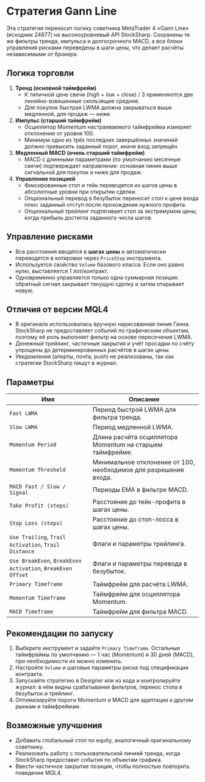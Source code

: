 # Стратегия Gann Line

Эта стратегия переносит логику советника MetaTrader 4 «Gann Line» (исходник 24877) на высокоуровневый API StockSharp. Сохранены те же фильтры тренда, импульса и долгосрочного MACD, а все блоки управления рисками переведены в шаги цены, что делает расчёты независимыми от брокера.

## Логика торговли

1. **Тренд (основной таймфрейм)**
   - К типичной цене свечи (high + low + close) / 3 применяются две линейно-взвешенные скользящие средние.
   - Для покупок быстрая LWMA должна закрываться выше медленной, для продаж — ниже.
2. **Импульс (старший таймфрейм)**
   - Осциллятор Momentum настраиваемого таймфрейма измеряет отклонение от уровня 100.
   - Минимум одно из трёх последних завершённых значений должно превысить заданный порог, иначе вход запрещён.
3. **Медленный MACD (очень старший таймфрейм)**
   - MACD с длинными параметрами (по умолчанию месячные свечи) подтверждает направление: основная линия выше сигнальной для покупок и ниже для продаж.
4. **Управление позицией**
   - Фиксированные стоп и тейк переводятся из шагов цены в абсолютные уровни при открытии сделки.
   - Опциональный перевод в безубыток переносит стоп к цене входа плюс заданный отступ после прохождения нужного профита.
   - Опциональный трейлинг подтягивает стоп за экстремумом цены, когда прибыль достигла заданного числа шагов.

## Управление рисками

- Все расстояния вводятся в **шагах цены** и автоматически переводятся в котировки через `PriceStep` инструмента.
- Используется свойство `Volume` базового класса. Если оно равно нулю, выставляется 1 лот/контракт.
- Одновременно управляется только одна суммарная позиция: обратный сигнал закрывает текущую сделку и затем открывает новую.

## Отличия от версии MQL4

- В оригинале использовалась вручную нарисованная линия Ганна. StockSharp не предоставляет событий по графическим объектам, поэтому её роль выполняет фильтр на основе пересечения LWMA.
- Денежный трейлинг, частичные закрытия и учёт просадки по счёту упрощены до детерминированных расчётов в шагах цены.
- Уведомления (алерты, почта, push) не реализованы, так как стратегии StockSharp пишут в журнал.

## Параметры

| Имя | Описание |
| --- | --- |
| `Fast LWMA` | Период быстрой LWMA для фильтра тренда. |
| `Slow LWMA` | Период медленной LWMA. |
| `Momentum Period` | Длина расчёта осциллятора Momentum на старшем таймфрейме. |
| `Momentum Threshold` | Минимальное отклонение от 100, необходимое для разрешения входа. |
| `MACD Fast / Slow / Signal` | Периоды EMA в фильтре MACD. |
| `Take Profit (steps)` | Расстояние до тейк-профита в шагах цены. |
| `Stop Loss (steps)` | Расстояние до стоп-лосса в шагах цены. |
| `Use Trailing`, `Trail Activation`, `Trail Distance` | Флаги и параметры трейлинга. |
| `Use BreakEven`, `BreakEven Activation`, `BreakEven Offset` | Флаги и параметры перевода в безубыток. |
| `Primary Timeframe` | Таймфрейм для расчёта LWMA. |
| `Momentum Timeframe` | Таймфрейм для осциллятора Momentum. |
| `MACD Timeframe` | Таймфрейм для фильтра MACD. |

## Рекомендации по запуску

1. Выберите инструмент и задайте `Primary Timeframe`. Остальные таймфреймы по умолчанию — 1 час (Momentum) и 30 дней (MACD), при необходимости их можно изменить.
2. Настройте `Volume` и шаговые параметры риска под спецификации контракта.
3. Запускайте стратегию в Designer или из кода и контролируйте журнал: в нём видны срабатывания фильтров, перенос стопа в безубыток и трейлинг.
4. Оптимизируйте пороги Momentum и MACD для адаптации к другим рынкам и таймфреймам.

## Возможные улучшения

- Добавить глобальный стоп по equity, аналогичный оригинальному советнику.
- Реализовать работу с пользовательской линией тренда, когда StockSharp предоставит события по объектам графика.
- Ввести частичное закрытие позиции, чтобы полностью повторить поведение MQL4.
